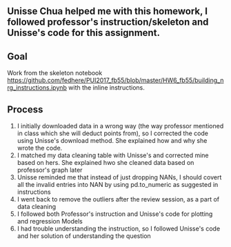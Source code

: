 ## Unisse Chua helped me with this homework, I followed professor's instruction/skeleton and Unisse's code for this assignment.

## Goal
Work from the skeleton notebook https://github.com/fedhere/PUI2017_fb55/blob/master/HW6_fb55/building_nrg_instructions.ipynb with the inline instructions.

## Process
1. I initially downloaded data in a wrong way (the way professor mentioned in class which she will deduct points from), 
so I corrected the code using Unisse's download method. She explained how and why she wrote the code. 
2. I matched my data cleaning table with Unisse's and corrected mine based on hers. She explained hwo she cleaned data based on professor's graph later
3. Unisse reminded me that instead of just dropping NANs, I should covert all the invalid entries into NAN by using pd.to_numeric as suggested in instructions
4. I went back to remove the outliers after the review session, as a part of data cleaning
5. I followed both Professor's instruction and Unisse's code for plotting and regression Models
6. I had trouble understanding the instruction, so I followed Unisse's code and her solution of understanding the question
